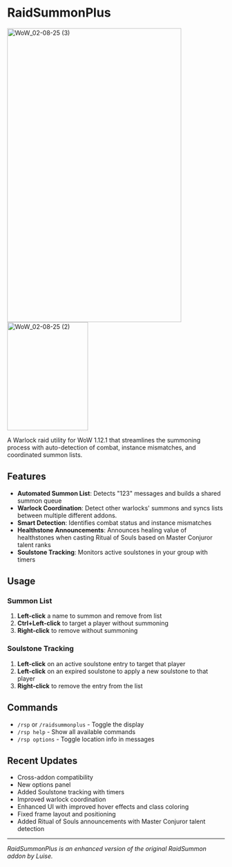 # RaidSummonPlus

<img width="403" height="679" alt="WoW_02-08-25 (3)" src="https://github.com/user-attachments/assets/ef278a96-1411-46ce-9521-11771c677c20" />
<img width="187" height="250" alt="WoW_02-08-25 (2)" src="https://github.com/user-attachments/assets/42993c56-9b42-47c8-bd1b-ab43fa256b34" />



A Warlock raid utility for WoW 1.12.1 that streamlines the summoning process with auto-detection of combat, instance mismatches, and coordinated summon lists.

## Features

- **Automated Summon List**: Detects "123" messages and builds a shared summon queue
- **Warlock Coordination**: Detect other warlocks' summons and syncs lists between multiple different addons.
- **Smart Detection**: Identifies combat status and instance mismatches
- **Healthstone Announcements**: Announces healing value of healthstones when casting Ritual of Souls based on Master Conjuror talent ranks
- **Soulstone Tracking**: Monitors active soulstones in your group with timers

## Usage
 
### Summon List
1. **Left-click** a name to summon and remove from list
2. **Ctrl+Left-click** to target a player without summoning
3. **Right-click** to remove without summoning

### Soulstone Tracking
1. **Left-click** on an active soulstone entry to target that player
2. **Left-click** on an expired soulstone to apply a new soulstone to that player
3. **Right-click** to remove the entry from the list

## Commands

- `/rsp` or `/raidsummonplus` - Toggle the display
- `/rsp help` - Show all available commands
- `/rsp options` - Toggle location info in messages

## Recent Updates

- Cross-addon compatibility
- New options panel
- Added Soulstone tracking with timers
- Improved warlock coordination
- Enhanced UI with improved hover effects and class coloring
- Fixed frame layout and positioning
- Added Ritual of Souls announcements with Master Conjuror talent detection

---

*RaidSummonPlus is an enhanced version of the original RaidSummon addon by Luise.*
